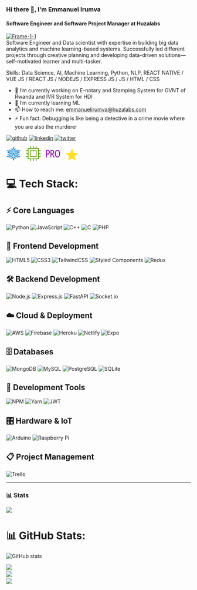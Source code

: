 ### Hi there 👋, I'm Emmanuel Irumva                   
#### Software Engineer and Software Project Manager at Huzalabs    
<a href='https://www.linkpicture.com/view.php?img=LPic640710060bde71876698574'><a href="https://ibb.co/27B1Nhd"><img src="https://i.ibb.co/kgFs1BX/Frame-1-1.png" alt="Frame-1-1" border="0"></a><br>
Software Engineer and Data scientist with expertise in building big data analytics and machine learning-based systems. Successfully led different projects through creative planning and developing data-driven solutions—self-motivated learner and multi-tasker.      
   
Skills: Data Science, AI, Machine Learning, Python, NLP, REACT NATIVE / VUE JS / REACT JS / NODEJS / EXPRESS JS / JS / HTML / CSS  

- 🔭 I’m currently working on E-notary and Stamping System for GVNT of Rwanda and IVR System for HDI   
- 🌱 I’m currently learning ML 
- 📫 How to reach me: emmanuelirumva@huzalabs.com 
- ⚡ Fun fact: Debugging is like being a detective in a crime movie where you are also the murderer

[<img src='https://cdn.jsdelivr.net/npm/simple-icons@3.0.1/icons/github.svg' alt='github' height='40'>](https://github.com/IRUMVAEmmanuel1)  [<img src='https://cdn.jsdelivr.net/npm/simple-icons@3.0.1/icons/linkedin.svg' alt='linkedin' height='40'>](https://www.linkedin.com/in/https://www.linkedin.com/in/emmanuel-irumva-a9a475209//) [<img src='https://cdn.jsdelivr.net/npm/simple-icons@3.0.1/icons/twitter.svg' alt='twitter' height='40'>](https://twitter.com/EmmanuelIrumva)  
 
<a href='https://archiveprogram.github.com/'><img src='https://raw.githubusercontent.com/acervenky/animated-github-badges/master/assets/acbadge.gif' width='40' height='40'></a> <a href='https://docs.github.com/en/developers'><img src='https://raw.githubusercontent.com/acervenky/animated-github-badges/master/assets/devbadge.gif' width='40' height='40'></a> <a href='https://github.com/pricing'><img src='https://raw.githubusercontent.com/acervenky/animated-github-badges/master/assets/pro.gif' width='40' height='40'></a> <a href='https://stars.github.com/'><img src='https://raw.githubusercontent.com/acervenky/animated-github-badges/master/assets/starbadge.gif' width='35' height='35'></a> 

# 💻 Tech Stack: 

## ⚡ Core Languages
![Python](https://img.shields.io/badge/Python-3670A0?style=for-the-badge&logo=python&logoColor=ffdd54)
![JavaScript](https://img.shields.io/badge/JavaScript-%23323330?style=for-the-badge&logo=javascript&logoColor=%23F7DF1E)
![C++](https://img.shields.io/badge/C++-%2300599C?style=for-the-badge&logo=c%2B%2B&logoColor=white)
![C](https://img.shields.io/badge/C-%2300599C?style=for-the-badge&logo=c&logoColor=white)
![PHP](https://img.shields.io/badge/PHP-%23777BB4?style=for-the-badge&logo=php&logoColor=white)

## 🎨 Frontend Development
![HTML5](https://img.shields.io/badge/HTML5-%23E34F26?style=for-the-badge&logo=html5&logoColor=white)
![CSS3](https://img.shields.io/badge/CSS3-%231572B6?style=for-the-badge&logo=css3&logoColor=white)
![TailwindCSS](https://img.shields.io/badge/TailwindCSS-%2338B2AC?style=for-the-badge&logo=tailwind-css&logoColor=white)
![Styled Components](https://img.shields.io/badge/Styled--Components-DB7093?style=for-the-badge&logo=styled-components&logoColor=white)
![Redux](https://img.shields.io/badge/Redux-%23593d88?style=for-the-badge&logo=redux&logoColor=white)

## 🛠 Backend Development
![Node.js](https://img.shields.io/badge/Node.js-6DA55F?style=for-the-badge&logo=node.js&logoColor=white)
![Express.js](https://img.shields.io/badge/Express.js-%23404d59?style=for-the-badge&logo=express&logoColor=%2361DAFB)
![FastAPI](https://img.shields.io/badge/FastAPI-005571?style=for-the-badge&logo=fastapi)
![Socket.io](https://img.shields.io/badge/Socket.io-black?style=for-the-badge&logo=socket.io&badgeColor=010101)

## ☁️ Cloud & Deployment
![AWS](https://img.shields.io/badge/AWS-%23FF9900?style=for-the-badge&logo=amazon-aws&logoColor=white)
![Firebase](https://img.shields.io/badge/Firebase-%23039BE5?style=for-the-badge&logo=firebase)
![Heroku](https://img.shields.io/badge/Heroku-%23430098?style=for-the-badge&logo=heroku&logoColor=white)
![Netlify](https://img.shields.io/badge/Netlify-%23000000?style=for-the-badge&logo=netlify&logoColor=#00C7B7)
![Expo](https://img.shields.io/badge/Expo-1C1E24?style=for-the-badge&logo=expo&logoColor=#D04A37)

## 🗄️ Databases
![MongoDB](https://img.shields.io/badge/MongoDB-%234ea94b?style=for-the-badge&logo=mongodb&logoColor=white)
![MySQL](https://img.shields.io/badge/MySQL-%2300f?style=for-the-badge&logo=mysql&logoColor=white)
![PostgreSQL](https://img.shields.io/badge/Postgres-%23316192?style=for-the-badge&logo=postgresql&logoColor=white)
![SQLite](https://img.shields.io/badge/SQLite-%2307405e?style=for-the-badge&logo=sqlite&logoColor=white)

## 🔧 Development Tools
![NPM](https://img.shields.io/badge/NPM-%23000000?style=for-the-badge&logo=npm&logoColor=white)
![Yarn](https://img.shields.io/badge/Yarn-%232C8EBB?style=for-the-badge&logo=yarn&logoColor=white)
![JWT](https://img.shields.io/badge/JWT-black?style=for-the-badge&logo=JSON%20web%20tokens)

## 🎛️ Hardware & IoT
![Arduino](https://img.shields.io/badge/Arduino-00979D?style=for-the-badge&logo=Arduino&logoColor=white)
![Raspberry Pi](https://img.shields.io/badge/Raspberry%20Pi-C51A4A?style=for-the-badge&logo=Raspberry-Pi)

## 📋 Project Management
![Trello](https://img.shields.io/badge/Trello-%23026AA7?style=for-the-badge&logo=Trello&logoColor=white)

---
### 📊 Stats 

![](https://github-readme-stats.vercel.app/api/top-langs/?username=YOURUSERNAME&theme=dark&hide_border=false&include_all_commits=true&count_private=true&layout=compact)
# 📊 GitHub Stats:

![GitHub stats](https://github-readme-stats.vercel.app/api?username=IRUMVAEmmanuel1&show_icons=true)   

![](https://github-readme-stats.vercel.app/api?username=IRUMVAEmmanuel1&theme=dark&hide_border=false&include_all_commits=false&count_private=false)<br/>
![](https://github-readme-streak-stats.herokuapp.com/?user=IRUMVAEmmanuel1&theme=dark&hide_border=false)<br/>
![](https://github-readme-stats.vercel.app/api/top-langs/?username=IRUMVAEmmanuel1&theme=dark&hide_border=false&include_all_commits=false&count_private=false&layout=compact) 
